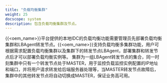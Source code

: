 ```yaml
---
title: "负载均衡集群"
weight: 25
docscope: system
description: 包含负载均衡集群及节点。
---
```


{{<oem_name>}}平台提供的本地IDC的负载均衡功能需要管理员先部署负载均衡集群和LBAgent转发节点。{{<oem_name>}}支持负载均衡多集群功能，用户可根据需求配置负载均衡集群以及集群下的转发节点LBAgent，部署集群和转发节点后才可以部署负载均衡实例等。
集群为一组LBAgent转发节点的集合，同一时刻集群中只有一个转发节点处于MASTER，用于监控负载监控实例配置的IP地址和端口，并将用户请求转发给后端服务器处理等，当MASTER转发节点故障后，集群中的其他转发节点将自动切换成MASTER，保证业务高可用。